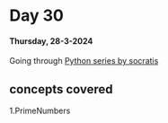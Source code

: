 # Day 30

#### Thursday, 28-3-2024

Going through [ Python series by socratis]('https://www.youtube.com/watch?v=iAzShkKzpJo&list=PLi01XoE8jYohWFPpC17Z-wWhPOSuh8Er-&index=3')

## concepts covered

1.PrimeNumbers
